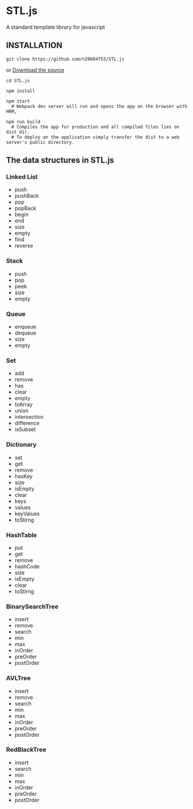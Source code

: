 # STL.js

A standard template library for javascript

## INSTALLATION
```shell
git clone https://github.com/n20084753/STL.js
```
or
[Download the source](https://github.com/n20084753/STL.js/archive/master.zip)

```shell
cd STL.js

npm install

npm start
  # Webpack dev server will run and opens the app on the browser with HRM,
  
npm run build
  # Compiles the app for production and all compiled files lies on dist dir.
  # To deploy an the application simply transfer the dist to a web server's public directory.
```

## The data structures in STL.js

### Linked List
* push
* pushBack
* pop
* popBack
* begin
* end
* size
* empty
* find
* reverse

### Stack
* push
* pop
* peek
* size
* empty

### Queue
* enqueue
* dequeue
* size
* empty

### Set
* add
* remove
* has
* clear
* empty
* toArray
* union
* intersection
* difference
* isSubset

### Dictionary
* set
* get
* remove
* hasKey
* size
* isEmpty
* clear
* keys
* values
* keyValues
* toStirng

### HashTable
* put
* get
* remove
* hashCode
* size
* isEmpty
* clear
* toStirng

### BinarySearchTree
* insert
* remove
* search
* min
* max
* inOrder
* preOrder
* postOrder

### AVLTree
* insert
* remove
* search
* min
* max
* inOrder
* preOrder
* postOrder

### RedBlackTree
* insert
* search
* min
* max
* inOrder
* preOrder
* postOrder
